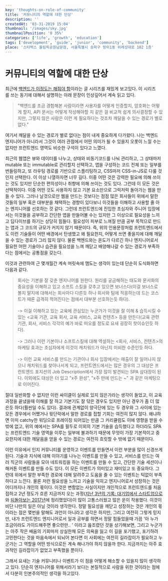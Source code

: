 ```yaml
---
key: 'thoughts-on-role-of-community'
title: '커뮤니티의 역할에 대한 단상'
description: ''
createdAt: '03-31-2019 15:04'
thumbnail: '/images/sky.jpg'
thumbnailPosition: '0 35%'
categories: ['life', 'growth', 'education']
tags: ['development', 'guide', 'junior', 'community', 'backend']
place: '스타벅스 올림픽공원남문점, 서울특별시 송파구 방이1동 위례성대로 102 1층'
---
```

# 커뮤니티의 역할에 대한 단상

최근에 [백엔드가 이정도는 해줘야 함](https://velog.io/@city7310/%EB%B0%B1%EC%97%94%EB%93%9C%EA%B0%80-%EC%9D%B4%EC%A0%95%EB%8F%84%EB%8A%94-%ED%95%B4%EC%A4%98%EC%95%BC-%ED%95%A8-1.-%EC%BB%A8%ED%85%90%EC%B8%A0%EC%9D%98-%EB%8F%99%EA%B8%B0%EC%99%80-%EA%B0%9C%EC%9A%94)이라는 글 시리즈를 재밌게 보고있다. 이 시리즈를 쓰는 동기에 대해서 설명하는 아래 문장이 인상깊어서 계속 읽고 있다.

> "백엔드를 조금 경험해본 사람이라면 사용자를 어떻게 인증할지, 암호화는 어떻게 할지, API 문서는 어떻게 작성해야할 지 같은 걸 비교적 쉽게 의사결정할 수 있지만, 그렇지 않은 사람은 이런 게 필요하다는 것조차 깨달을 수 있는 경로가 별로 없다."

여기서 깨달을 수 있는 경로가 별로 없다는 점이 내게 중요하게 다가왔다. 나는 백엔드 엔지니어가 아니라서 그것이 여러 관점에서 어떤 의미가 될 수 있을지 오롯이 느낄 수는 없지만 프런트엔드 영역도 비슷한 구석이 있다고 느꼈다.

최근의 웹앱은 뷰와 데이터를 나누고, 상태와 비동기코드를 나눠 관리하고, 그 상태마저 mutable 또는 immutable로 관리할지 선택하고, 앱을 구성하는 코드 전체 또는 일부를 번들링하고, 또 라우팅 경로를 기반으로 스플리팅하고, CSS마저 CSS-in-JS로 다룰 것인지 선택한다. 이 이상 나열하자면 너무 길다. 이중 어떤 것은 강력한 필요에 의해 쓰이는 것도 있지만 단순한 편의성이나 취향에 의해 쓰이는 것도 있다. 그런데 이 모든 것은 선택적이다. 이중 어떤 것도 사용하지 않고 기본 요소만으로 그럭저럭 돌아가는 웹을 만들 수 있다. 그러나 날것으로만 웹을 만드는 것보다는 점점 많은 회사들이 위에서 말한 것들의 일부 혹은 대부분을 채택하는 경향이 있다보니 이것들을 이해하고 사용할 줄 아는 엔지니어를 선호하는 것 같다. 그런데 프런트엔드에 진입한 초심자와 주니어 입장에서는 이것들을 공부하고 간단한 앱을 만들어볼 수는 있지만 그 이상으로 필요성을 느끼고 딥다이브를 하기는 상당히 힘들다. 필요성이 피부로 느껴질 만큼 공부 목적으로 만드는 앱과 그 코드의 규모가 커지지 않기 때문이다. 즉, 위의 인용문장처럼 프런트엔드에서도 이런 기술들이 어떤 배경에서 탄생했고 왜 필요한지, 어떻게 쓰면 좋을지에 대해 깨달을 수 있는 경로가 그리 많지 않다. 물론 백엔드와는 온도가 다르긴 하나 엔지니어로서 필요한 어떤 기술이나 습관을 필요성을 느껴 깨닫고 배양해나갈 수 있는 경로가 부족하다는 점에서는 공통점을 갖는다.

이것과 관련하여 근 몇개월간 계속 머릿속에 맴도는 생각이 있는데 단순히 도식화하면 다음과 같다.

> 회사는 기본을 잘 갖춘 엔지니어를 원한다. 원리를 궁금해하는 태도와 문서화의 중요성을 이해하고 있고 소프트 스킬을 갖추고 있으면 보너스다(이걸 보너스로 볼지 말지에 대해서는 회사마다 다른듯 하나 회사와 팀에 적응하는데 드는 코스트가 때론 급격히 적어진다는 점에서 대부분 선호하는듯 하다).</br></br>-> 이걸 이해하고 있는 교육에 관심있는 누군가가 이것을 잘 이해 & 습득시킬 수 있는 <교육 기관, 교육 회사, 교육 서비스, 교육 컨텐츠> 등을 만든다(교육 관련 기관, 회사, 서비스 각각의 예가 바로 떠오를 정도로 요새 굉장히 핫이슈인듯 하다).</br></br>-> 그러나 이런 기본이나 소프트스킬에 대해 역설하는 <회사, 서비스, 컨텐츠>의 마케팅 효과는 초심자에게 이것이 캐치워드가 아닌지 미비한 수준인듯 하다.</br></br>-> 이런 교육 서비스를 만드는 기관이나 회사 입장에서는 매출이 잘 일어나지 않으니 캐치워드를 찾아나서게 되고, 프런트엔드에서는 많은 경우의 그 대상은 프런트엔드 포지션의 Job Description에서 가장 많이 발견되는 SPA 삼대장이 된다. 이외에도 대상은 더 있고 "x주 완성", "x주 만에 만드는 ~" 과 같은 마케팅으로 이어진다.

절대 일반화할 수 없지만 이런 싸이클이 실제로 있지 않은가라는 생각이 들었고, 이 교육 과정을 끝냈을때 이해를 잘 하고 기본기도 잘 닦은 경우도 있지만 아닌 경우가 좀 더 많은듯 하다(훨씬일 수도 있다). 결과에 관계없이 양극단에 있는 두 경우와 그 사이에 있는 모든 경우에서 어쨌거나 윗단락에서 말한 경로를 접할 기회는 여전히 많지 않다. 왜냐하면 이미 catchy한 워딩으로 프레이징 되어있는 만큼 그 커리큘럼도 이에 영향을 받을 수 밖에 없고, 위의 예에서는 SPA를 필두로 이외의 기본 기술을 습득했다고 하더라도 SPA는 프런트엔드 기술 영역을 이루는 일부에 불과하기 때문에 무엇이 가장 기본적이고 중요한지에 대한 깨달음을 얻을 수 있는 경로는 여전히 흐릿할 수 밖에 없기 때문이다.

이런 이유에서 인지 커뮤니티를 운영하고 이벤트를 만들면서 이런 부분을 많이 신경쓰게 된다. 기술과 지식에 대해 이야기를 나누는 이벤트를 만들 수 있고, 서비스를 만드는 여러 직군의 사람들을 모아 네트워킹을 하는 이벤트를 만들 수 있고, 간단한 기술 세션이나 해커톤 이벤트를 만들 수도 있다. 이 모든 이벤트가 의미있고 재미있고 또 중요하다. 그런데 위에서 말한 부족한 경로에 대해 알려주고 도움을 줄 수 있는 이벤트는 턱없이 부족하다고 느낀다. 물론 저런 필요성을 느끼고 기술을 익히고 엔지니어로서 성장하는 것은 어디까지나 개인의 몫이다. 이것은 변함없는 사실이지만 개인적으로 프런트엔드를 처음 접하고 2년 정도가 흐른 지금까지 오는 과정([지난 3년의 기록: 대기업에서 스타트업으로](/posts/move-to-startup)와 [되돌아보는 2017년](/posts/2017-retrospective)에 정리했었다)이 많이 고통스러웠고 많은 운이 작용했다. 이것이 비단 나만의 일은 아닐 것이라 생각한다. 정말 필요성을 깨닫고 성장하는 것은 개인의 몫이라는 점은 몇번을 말해도 과언이 아니라고 생각은 하지만, 그리고 여전히 그렇게 믿지만, 내가 프런트엔드 엔지니어로서 일과 공부를 하면서 정말 힘들었을때 가끔 '아 누가 조금이라도 가이드해주면 좋으련만.. ' 이라고 읊조렸던 것을 상기해보면, 그리고 누군가는 아주 작은 배움의 기회마저 상실한채 모든 의욕을 잃고 이 길을 포기했고, 포기하려 고민한다는 것을 마음속에서 되뇌어 본다면 이 사회에는 여전히 길라잡이가 필요하고 누군가는 그 역할을 어떤 방식으로든 계속 해나가야 하지 않을까 한다. 지금까지는 아주 효과적인 길라잡이가 없었고 부족했을 뿐이다.

그래서 요새는 기술 커뮤니티나 이벤트가 이 점을 어떻게 해소할 수 있을지 많이 생각하고 있다. 단순히 엔지니어를 위해서라기 보다는 본질적으로 사람을 위한 것이라는 점에서 다분히 인본주의적인 생각을 하고있다.

